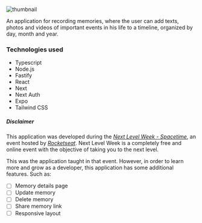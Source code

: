 ![thumbnail](https://github.com/lutzzdias/nlw-spacetime/assets/80894260/5529a7e6-7b3d-4b8b-96ac-fedc5aed1442)

An application for recording memories, where the user can add texts, photos and videos of important events in his life to a timeline, organized by day, month and year.

### Technologies used
- Typescript
- Node.js
- Fastify
- React
- Next
- Next Auth
- Expo
- Tailwind CSS

##### Disclaimer
This application was developed during the *[Next Level Week - Spacetime](https://www.rocketseat.com.br/nlw)*,
an event hosted by *[Rocketseat](https://www.rocketseat.com.br/)*.
Next Level Week is a completely free and online event with the objective of taking you to the next level.

This was the application taught in that event. However, in order to learn more and grow as a developer, this
application has some additional features. Such as:
- [ ] Memory details page
- [ ] Update memory
- [ ] Delete memory
- [ ] Share memory link
- [ ] Responsive layout 

